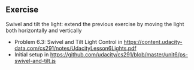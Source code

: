 ## Exercise
Swivel and tilt the light: extend the previous exercise by moving the light both horizontally and vertically

- Problem 6.3: Swivel and Tilt Light Control in https://content.udacity-data.com/cs291/notes/UdacityLesson6Lights.pdf
- Initial setup in https://github.com/udacity/cs291/blob/master/unit6/ps-swivel-and-tilt.js
